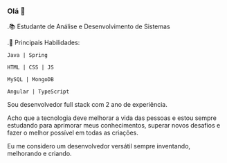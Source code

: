 ### Olá 👋

.📚 Estudante de Análise e Desenvolvimento de Sistemas

.🌱 Principais Habilidades: 

    Java | Spring 
  
    HTML | CSS | JS
  
    MySQL | MongoDB
  
    Angular | TypeScript
  

Sou desenvolvedor full stack com 2 ano de experiência.

Acho que a tecnologia deve melhorar a vida das pessoas e estou sempre estudando para aprimorar meus conhecimentos, superar novos desafios e fazer o melhor possível em todas as criações.

Eu me considero um desenvolvedor versátil sempre inventando, melhorando e criando.

